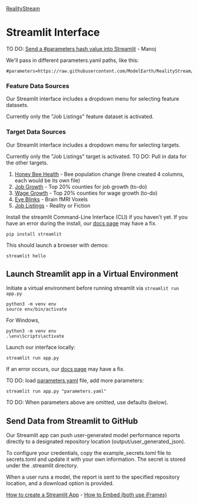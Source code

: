 [RealityStream](../)
# Streamlit Interface

TO DO: [Send a #parameters hash value into Streamlit](https://discuss.streamlit.io/t/get-query-params-not-working-with-instead-of/20314) - Manoj

<!--
	And after ? in Streamlit URL:
	https://docs.streamlit.io/develop/api-reference/caching-and-state/st.query_params
-->

We'll pass in different parameters.yaml paths, like this: 

	#parameters=https://raw.githubusercontent.com/ModelEarth/RealityStream/main/parameters.yaml


### Feature Data Sources

Our Streamlit interface includes a dropdown menu for selecting feature datasets.

Currently only the "Job Listings" feature dataset is activated.

### Target Data Sources

Our Streamlit interface includes a dropdown menu for selecting targets.

Currently only the "Job Listings" target is activated.
TO DO: Pull in data for the other targets. 

1. [Honey Bee Health](input/bees/) - Bee population change (Irene created 4 columns, each would be its own file)
2. [Job Growth](input/industries/) - Top 20% counties for job growth (to-do)
3. [Wage Growth](input/industries/) - Top 20% counties for wage growth (to-do)
4. [Eye Blinks](output/blinks/) - Brain fMRI Voxels
5. [Job Listings](output/jobs/) - Reality or Fiction

Install the streamlit Command-Line Interface (CLI) if you haven't yet.
If you have an error during the install, our [docs page](docs) may have a fix.

	pip install streamlit

This should launch a browser with demos:

	streamlit hello

## Launch Streamlit app in a Virtual Environment

Initiate a virtual environment before running streamlit via `streamlit run app.py`

	python3 -m venv env
	source env/bin/activate

For Windows,

	python3 -m venv env
	.\env\Scripts\activate


Launch our interface locally:

	streamlit run app.py


If an error occurs, our [docs page](docs) may have a fix.

<!--
To also try:

	streamlit run https://raw.githubusercontent.com/streamlit/reality/master/app.py
-->
TO DO: load [parameters.yaml](parameters.yaml) file, add more parameters:

	streamlit run app.py "parameters.yaml"

TO DO: When parameters above are omitted, use defaults (below).


## Send Data from Streamlit to GitHub

Our Streamlit app can push user-generated model performance reports directly to a designated repository location (output/user_generated_json).

To configure your credentials, copy the example_secrets.toml file to secrets.toml and update it with your own information. The secret is stored under the .streamlit directory.

When a user runs a model, the report is sent to the specified repository location, and a download option is provided.


<a href="https://docs.streamlit.io/get-started/tutorials/create-an-app">How to create a Streamlit App</a> - <a href="https://docs.streamlit.io/deploy/streamlit-community-cloud/share-your-app/embed-your-app">How to Embed (both use iFrames)</a>